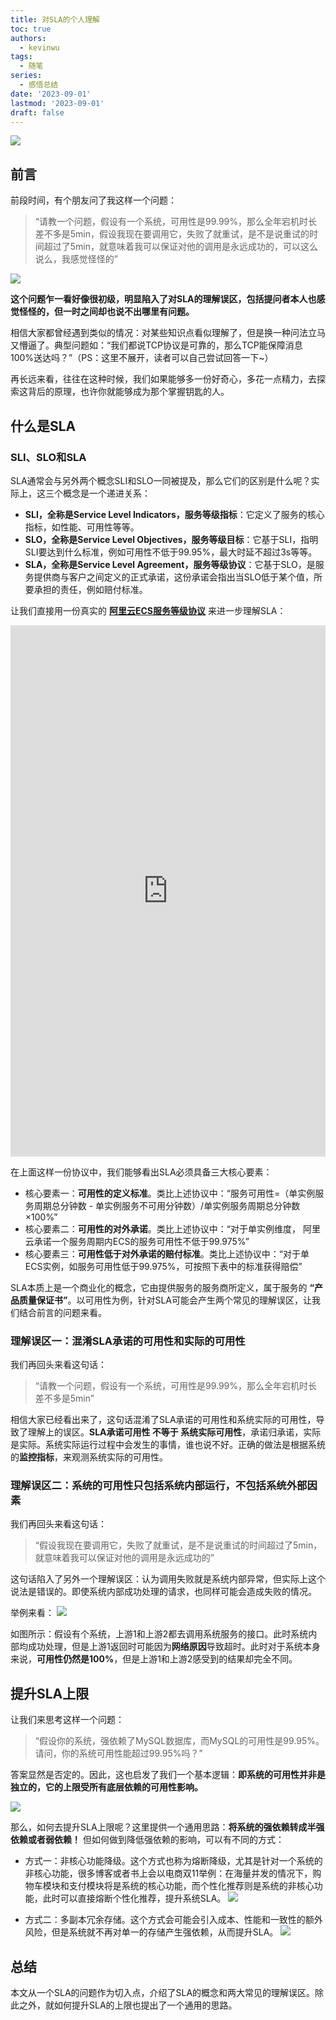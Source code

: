 ```yaml
---
title: 对SLA的个人理解
toc: true
authors:
  - kevinwu
tags:
  - 随笔
series:
  - 感悟总结
date: '2023-09-01'
lastmod: '2023-09-01'
draft: false
---
```


![](https://kevinwu0904-blog-images.oss-cn-shanghai.aliyuncs.com/blogs-mind-sla/202309042005861.png)

## 前言
前段时间，有个朋友问了我这样一个问题：
> “请教一个问题，假设有一个系统，可用性是99.99%，那么全年宕机时长差不多是5min，假设我现在要调用它，失败了就重试，是不是说重试的时间超过了5min，就意味着我可以保证对他的调用是永远成功的，可以这么说么，我感觉怪怪的”

![](https://kevinwu0904-blog-images.oss-cn-shanghai.aliyuncs.com/blogs-mind-sla/202309041403956.png)

**这个问题乍一看好像很初级，明显陷入了对SLA的理解误区，包括提问者本人也感觉怪怪的，但一时之间却也说不出哪里有问题。**

相信大家都曾经遇到类似的情况：对某些知识点看似理解了，但是换一种问法立马又懵逼了。典型问题如：“我们都说TCP协议是可靠的，那么TCP能保障消息100%送达吗？”（PS：这里不展开，读者可以自己尝试回答一下~）

再长远来看，往往在这种时候，我们如果能够多一份好奇心，多花一点精力，去探索这背后的原理，也许你就能够成为那个掌握钥匙的人。

## 什么是SLA

### SLI、SLO和SLA
SLA通常会与另外两个概念SLI和SLO一同被提及，那么它们的区别是什么呢？实际上，这三个概念是一个递进关系：
* **SLI，全称是Service Level Indicators，服务等级指标**：它定义了服务的核心指标，如性能、可用性等等。
* **SLO，全称是Service Level Objectives，服务等级目标**：它基于SLI，指明SLI要达到什么标准，例如可用性不低于99.95%，最大时延不超过3s等等。
* **SLA，全称是Service Level Agreement，服务等级协议**：它基于SLO，是服务提供商与客户之间定义的正式承诺，这份承诺会指出当SLO低于某个值，所要承担的责任，例如赔付标准。

让我们直接用一份真实的 **[阿里云ECS服务等级协议](http://terms.aliyun.com/legal-agreement/terms/suit_bu1_ali_cloud/suit_bu1_ali_cloud201909241949_62160.html?spm=a2c4g.11186623.0.0.38a44dc8zwwgkP)** 来进一步理解SLA：

<iframe height=850 width=100% src="http://terms.aliyun.com/legal-agreement/terms/suit_bu1_ali_cloud/suit_bu1_ali_cloud201909241949_62160.html?spm=a2c4g.11186623.0.0.38a44dc8zwwgkP" frameborder=0  allowfullscreen> </iframe>

在上面这样一份协议中，我们能够看出SLA必须具备三大核心要素：
* 核心要素一：**可用性的定义标准**。类比上述协议中：“服务可用性=（单实例服务周期总分钟数 - 单实例服务不可用分钟数）/单实例服务周期总分钟数×100%”
* 核心要素二：**可用性的对外承诺**。类比上述协议中：“对于单实例维度， 阿里云承诺一个服务周期内ECS的服务可用性不低于99.975%”
* 核心要素三：**可用性低于对外承诺的赔付标准**。类比上述协议中：“对于单ECS实例，如服务可用性低于99.975%，可按照下表中的标准获得赔偿”

SLA本质上是一个商业化的概念，它由提供服务的服务商所定义，属于服务的 **“产品质量保证书”**。以可用性为例，针对SLA可能会产生两个常见的理解误区，让我们结合前言的问题来看。

### 理解误区一：混淆SLA承诺的可用性和实际的可用性
我们再回头来看这句话：
> “请教一个问题，假设有一个系统，可用性是99.99%，那么全年宕机时长差不多是5min”

相信大家已经看出来了，这句话混淆了SLA承诺的可用性和系统实际的可用性，导致了理解上的误区。**SLA承诺可用性 不等于 系统实际可用性**，承诺归承诺，实际是实际。系统实际运行过程中会发生的事情，谁也说不好。正确的做法是根据系统的**监控指标**，来观测系统实际的可用性。

### 理解误区二：系统的可用性只包括系统内部运行，不包括系统外部因素
我们再回头来看这句话：
> “假设我现在要调用它，失败了就重试，是不是说重试的时间超过了5min，就意味着我可以保证对他的调用是永远成功的”

这句话陷入了另外一个理解误区：认为调用失败就是系统内部异常，但实际上这个说法是错误的。即使系统内部成功处理的请求，也同样可能会造成失败的情况。

举例来看：
![](https://kevinwu0904-blog-images.oss-cn-shanghai.aliyuncs.com/blogs-mind-sla/202309071956032.png)

如图所示：假设有个系统，上游1和上游2都去调用系统服务的接口。此时系统内部均成功处理，但是上游1返回时可能因为**网络原因**导致超时。此时对于系统本身来说，**可用性仍然是100%**，但是上游1和上游2感受到的结果却完全不同。

## 提升SLA上限
让我们来思考这样一个问题：
> “假设你的系统，强依赖了MySQL数据库，而MySQL的可用性是99.95%。请问，你的系统可用性能超过99.95%吗？”

答案显然是否定的。因此，这也启发了我们一个基本逻辑：**即系统的可用性并非是独立的，它的上限受所有底层依赖的可用性影响。** 

![](https://kevinwu0904-blog-images.oss-cn-shanghai.aliyuncs.com/blogs-mind-sla/202309072119183.png)

那么，如何去提升SLA上限呢？这里提供一个通用思路：**将系统的强依赖转成半强依赖或者弱依赖！** 但如何做到降低强依赖的影响，可以有不同的方式：
* 方式一：非核心功能降级。这个方式也称为熔断降级，尤其是针对一个系统的非核心功能，很多博客或者书上会以电商双11举例：在海量并发的情况下，购物车模块和支付模块将是系统的核心功能，而个性化推荐则是系统的非核心功能，此时可以直接熔断个性化推荐，提升系统SLA。
![](https://kevinwu0904-blog-images.oss-cn-shanghai.aliyuncs.com/blogs-mind-sla/202309072146704.png)

* 方式二：多副本冗余存储。这个方式会可能会引入成本、性能和一致性的额外风险，但是系统就不再对单一的存储产生强依赖，从而提升SLA。
![](https://kevinwu0904-blog-images.oss-cn-shanghai.aliyuncs.com/blogs-mind-sla/202309072141404.png)

## 总结
本文从一个SLA的问题作为切入点，介绍了SLA的概念和两大常见的理解误区。除此之外，就如何提升SLA的上限也提出了一个通用的思路。